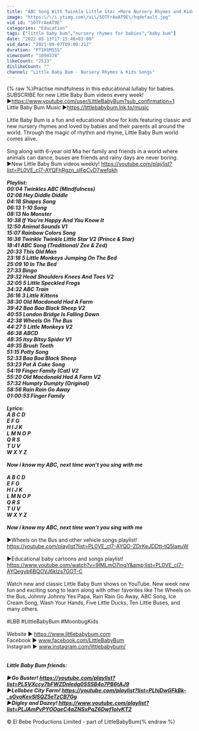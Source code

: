 ```yaml
---
title: "ABC Song With Twinkle Little Star +More Nursery Rhymes and Kids Songs | Little Baby Bum"
image: "https:\/\/i.ytimg.com\/vi\/SOTFrAeAT9E\/hqdefault.jpg"
vid_id: "SOTFrAeAT9E"
categories: "Education"
tags: ["little baby bum","nursery rhymes for babies","baby bum"]
date: "2022-05-13T17:15:46+03:00"
vid_date: "2021-09-07T09:00:21Z"
duration: "PT1H1M55S"
viewcount: "1094338"
likeCount: "2533"
dislikeCount: ""
channel: "Little Baby Bum - Nursery Rhymes & Kids Songs"
---
```

{% raw %}Practise mindfulness in this educational lullaby for babies.<br />SUBSCRIBE for new Little Baby Bum videos every week!►<a rel="nofollow" target="blank" href="https://www.youtube.com/user/LittleBabyBum?sub_confirmation=1">https://www.youtube.com/user/LittleBabyBum?sub_confirmation=1</a><br />Little Baby Bum Music ►<a rel="nofollow" target="blank" href="https://littlebabybum.lnk.to/music">https://littlebabybum.lnk.to/music</a><br /><br />Little Baby Bum is a fun and educational show for kids featuring classic and new nursery rhymes and loved by babies and their parents all around the world. Through the magic of rhythm and rhyme, Little Baby Bum world comes alive. <br /><br />Sing along with 6-year old Mia her family and friends in a world where animals can dance, buses are friends and rainy days are never boring.<br />►New Little Baby Bum videos weekly! <a rel="nofollow" target="blank" href="https://youtube.com/playlist?list=PL0VE_cI7-AYQFhRgzn_slFoCvD7wefqkh">https://youtube.com/playlist?list=PL0VE_cI7-AYQFhRgzn_slFoCvD7wefqkh</a><br />___________________________________________________________________<br />Playlist:<br />00:04 Twinkles ABC (Mindfulness)<br />02:08 Hey Diddle Diddle<br />04:18 Shapes Song<br />06:13 1-10 Song<br />08:13 No Monster<br />10:38 If You're Happy And You Know It<br />12:50 Animal Sounds V1<br />15:07 Rainbow Colors Song<br />16:38 Twinkle Twinkle Little Star V2 (Prince &amp; Star)<br />18:41 ABC Song (Traditional/ Zee &amp; Zed)<br />20:33 This Old Man<br />23:18 5 Little Monkeys Jumping On The Bed<br />25:09 10 In The Bed<br />27:33 Bingo<br />29:32 Head Shoulders Knees And Toes V2<br />32:05 5 Little Speckled Frogs<br />34:32 ABC Train<br />36:16 3 Little Kittens<br />38:30 Old Macdonald Had A Farm<br />39:42 Baa Baa Black Sheep V2<br />40:55 London Bridge Is Falling Down<br />42:38 Wheels On The Bus<br />44:27 5 Little Monkeys V2<br />46:38 ABCD<br />48:35 Itsy Bitsy Spider V1<br />49:35 Brush Teeth<br />51:15 Potty Song<br />52:33 Baa Baa Black Sheep<br />53:23 Pat A Cake Song<br />54:19 Finger Family (Cat) V2<br />55:20 Old Macdonald Had A Farm V2<br />57:32 Humpty Dumpty (Original)<br />58:56 Rain Rain Go Away<br />01:00:53 Finger Family<br /><br />Lyrics:<br />A B C D <br />E F G<br />H I J K<br />L M N O P<br />Q R S<br />T U V<br />W X Y Z<br /><br />Now i know my ABC, next time won’t you sing with me <br /><br />A B C D <br />E F G<br />H I J K<br />L M N O P<br />Q R S<br />T U V<br />W X Y Z<br /><br />Now i know my ABC, next time won’t you sing with me <br />___________________________________________________________________<br />►Wheels on the Bus and other vehicle songs playlist! <a rel="nofollow" target="blank" href="https://youtube.com/playlist?list=PL0VE_cI7-AYQO-ZDrKeJDDtt-tQ5IaeuW">https://youtube.com/playlist?list=PL0VE_cI7-AYQO-ZDrKeJDDtt-tQ5IaeuW</a><br /><br />►Educational baby cartoons and songs playlist! <a rel="nofollow" target="blank" href="https://www.youtube.com/watch?v=9IMLmO7ingY&amp;list=PL0VE_cI7-AYQegyb6BQOVJ6kIzs7GOT-C">https://www.youtube.com/watch?v=9IMLmO7ingY&amp;list=PL0VE_cI7-AYQegyb6BQOVJ6kIzs7GOT-C</a><br /> <br />Watch new and classic Little Baby Bum shows on YouTube. New week new fun and exciting song to learn along with other favorites like The Wheels on the Bus, Johnny Johnny Yes Papa, Rain Rain Go Away, ABC Song, Ice Cream Song, Wash Your Hands, Five Little Ducks, Ten Little Buses, and many others.<br /><br />#LBB #LittleBabyBum #MoonbugKids<br /><br />Website ► <a rel="nofollow" target="blank" href="https://www.littlebabybum.com">https://www.littlebabybum.com</a><br />Facebook ► www.facebook.com/LittleBabyBum <br />Instagram ► www.instagram.com/littlebabybum/<br /><br />___________________________________________________________________<br />Little Baby Bum friends:<br /><br />►Go Buster! <a rel="nofollow" target="blank" href="https://youtube.com/playlist?list=PLSVXccy7bFWZDnledg0SSSB4o7PB6tAJ9">https://youtube.com/playlist?list=PLSVXccy7bFWZDnledg0SSSB4o7PB6tAJ9</a><br />►Lellobee City Farm! <a rel="nofollow" target="blank" href="https://youtube.com/playlist?list=PLhjDwGFkBk-_sGvoKevSISQZ5eTzCB7Gg">https://youtube.com/playlist?list=PLhjDwGFkBk-_sGvoKevSISQZ5eTzCB7Gg</a><br />►Digley and Dazey! <a rel="nofollow" target="blank" href="https://www.youtube.com/playlist?list=PLJAmPvPYOOqeC4aZNSxPqZ6Dwf1olvKT2">https://www.youtube.com/playlist?list=PLJAmPvPYOOqeC4aZNSxPqZ6Dwf1olvKT2</a><br />___________________________________________________________________<br />© El Bebe Productions Limited - part of LittleBabyBum{% endraw %}
